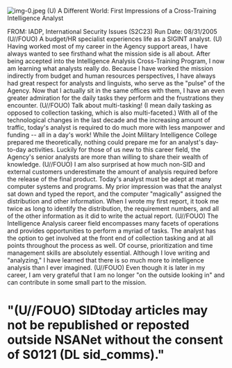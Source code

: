 ![img-0.jpeg](img-0.jpeg)
(U) A Different World: First Impressions of a Cross-Training Intelligence Analyst

FROM:
IADP, International Security Issues (S2C23)
Run Date: 08/31/2005
(U//FOUO) A budget/HR specialist experiences life as a SIGINT analyst.
(U) Having worked most of my career in the Agency support areas, I have always wanted to see firsthand what the mission side is all about. After being accepted into the Intelligence Analysis Cross-Training Program, I now am learning what analysts really do. Because I have worked the mission indirectly from budget and human resources perspectives, I have always had great respect for analysts and linguists, who serve as the "pulse" of the Agency. Now that I actually sit in the same offices with them, I have an even greater admiration for the daily tasks they perform and the frustrations they encounter.
(U//FOUO) Talk about multi-tasking! (I mean daily tasking as opposed to collection tasking, which is also multi-faceted.) With all of the technological changes in the last decade and the increasing amount of traffic, today's analyst is required to do much more with less manpower and funding -- all in a day's work! While the Joint Military Intelligence College prepared me theoretically, nothing could prepare me for an analyst's day-to-day activities. Luckily for those of us new to this career field, the Agency's senior analysts are more than willing to share their wealth of knowledge.
(U//FOUO) I am also surprised at how much non-SID and external customers underestimate the amount of analysis required before the release of the final product. Today's analyst must be adept at many computer systems and programs. My prior impression was that the analyst sat down and typed the report, and the computer "magically" assigned the distribution and other information. When I wrote my first report, it took me twice as long to identify the distribution, the requirement numbers, and all of the other information as it did to write the actual report.
(U//FOUO) The Intelligence Analysis career field encompasses many facets of operations and provides opportunities to perform a myriad of tasks. The analyst has the option to get involved at the front end of collection tasking and at all points throughout the process as well. Of course, prioritization and time management skills are absolutely essential. Although I love writing and "analyzing," I have learned that there is so much more to intelligence analysis than I ever imagined.
(U//FOUO) Even though it is later in my career, I am very grateful that I am no longer "on the outside looking in" and can contribute in some small part to the mission.

# "(U//FOUO) SIDtoday articles may not be republished or reposted outside NSANet without the consent of S0121 (DL sid_comms)."

